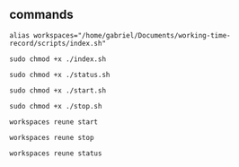 ## commands

```console
alias workspaces="/home/gabriel/Documents/working-time-record/scripts/index.sh"
```

```console
sudo chmod +x ./index.sh
```

```console
sudo chmod +x ./status.sh
```

```console
sudo chmod +x ./start.sh
```

```console
sudo chmod +x ./stop.sh
```

```console
workspaces reune start
```

```console
workspaces reune stop
```

```console
workspaces reune status
```